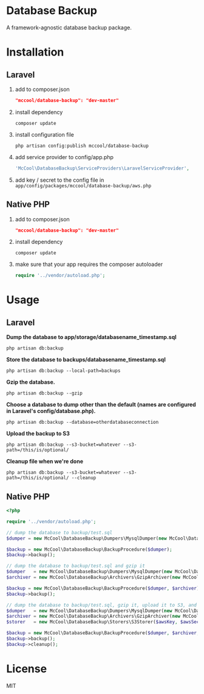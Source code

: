 Database Backup
===============

A framework-agnostic database backup package.

# Installation

## Laravel

1. add to composer.json

    ```JSON
    "mccool/database-backup": "dev-master"
    ```
2. install dependency

    ```SHELL
    composer update
    ```
3. install configuration file

    ```SHELL
    php artisan config:publish mccool/database-backup
    ```
4. add service provider to config/app.php

    ```PHP
    'McCool\DatabaseBackup\ServiceProviders\LaravelServiceProvider',
    ```
5. add key / secret to the config file in ```app/config/packages/mccool/database-backup/aws.php```

## Native PHP

1. add to composer.json

    ```JSON
    "mccool/database-backup": "dev-master"
    ```
2. install dependency

    ```SHELL
    composer update
    ```
3. make sure that your app requires the composer autoloader

    ```PHP
    require '../vendor/autoload.php';
    ```

# Usage

## Laravel

**Dump the database to app/storage/databasename_timestamp.sql**

```SHELL
php artisan db:backup
```

**Store the database to backups/databasename_timestamp.sql**

```SHELL
php artisan db:backup --local-path=backups
```

**Gzip the database.**

```SHELL
php artisan db:backup --gzip
```

**Choose a database to dump other than the default (names are configured in Laravel's config/database.php).**

```SHELL
php artisan db:backup --database=otherdatabaseconnection
```

**Upload the backup to S3**

```SHELL
php artisan db:backup --s3-bucket=whatever --s3-path=/this/is/optional/
```

**Cleanup file when we're done**

```SHELL
php artisan db:backup --s3-bucket=whatever --s3-path=/this/is/optional/ --cleanup
```

## Native PHP

```PHP
<?php

require '../vendor/autoload.php';

// dump the database to backup/test.sql
$dumper = new McCool\DatabaseBackup\Dumpers\MysqlDumper(new McCool\DatabaseBackup\Processors\ShellProcessor, 'localhost', 3306, 'username', 'password', 'test_db', 'backup/test.sql');

$backup = new McCool\DatabaseBackup\BackupProcedure($dumper);
$backup->backup();

// dump the database to backup/test.sql and gzip it
$dumper   = new McCool\DatabaseBackup\Dumpers\MysqlDumper(new McCool\DatabaseBackup\Processors\ShellProcessor, 'localhost', 3306, 'username', 'password', 'test_db', 'backup/test.sql');
$archiver = new McCool\DatabaseBackup\Archivers\GzipArchiver(new McCool\DatabaseBackup\Processors\ShellProcessor);

$backup = new McCool\DatabaseBackup\BackupProcedure($dumper, $archiver);
$backup->backup();

// dump the database to backup/test.sql, gzip it, upload it to S3, and clean up after ourselves
$dumper   = new McCool\DatabaseBackup\Dumpers\MysqlDumper(new McCool\DatabaseBackup\Processors\ShellProcessor, 'localhost', 3306, 'username', 'password', 'test_db', 'backup/test.sql');
$archiver = new McCool\DatabaseBackup\Archivers\GzipArchiver(new McCool\DatabaseBackup\Processors\ShellProcessor);
$storer   = new McCool\DatabaseBackup\Storers\S3Storer($awsKey, $awsSecret, 'us-east-1', $bucket, $s3Path);

$backup = new McCool\DatabaseBackup\BackupProcedure($dumper, $archiver, $storer);
$backup->backup();
$backup->cleanup();
```

# License

MIT
